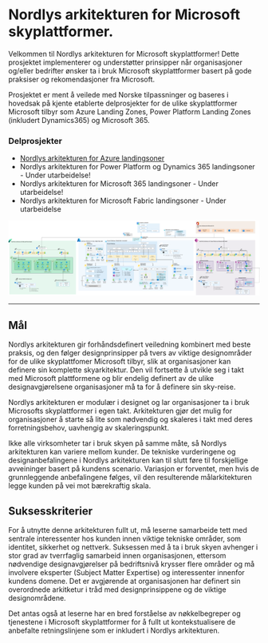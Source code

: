 # Nordlys arkitekturen for Microsoft skyplattformer.
Velkommen til Nordlys arkitekturen for Microsoft skyplattformer! Dette prosjektet implementerer og understøtter prinsipper når organisasjoner og/eller bedrifter ønsker ta i bruk Microsoft skyplattformer basert på gode praksiser og rekomendasjoner fra Microsoft.

Prosjektet er ment å veilede med Norske tilpassninger og baseres i hovedsak på kjente etablerte delprosjekter for de ulike skyplattformer Microsoft tilbyr som Azure Landing Zones, Power Platform Landing Zones (inkludert Dynamics365) og Microsoft 365.

### Delprosjekter
* [Nordlys arkitekturen for Azure landingsoner](https://github.com/johla/Nordlys-Azure-Landing-Zones/blob/aurora-genesis/README-no.md)
* Nordlys arkitekturen for Power Platform og Dynamics 365 landingsoner - Under utarbeidelse!
* Nordlys arkitekturen for Microsoft 365 landingsoner - Under utarbeidelse!
* Nordlys arkitekturen for Microsoft Fabric landingsoner - Under utarbeidelse

![Nordlys arkitekturen](./docs/images/nordlys.png)

---

## Mål

Nordlys arkitekturen gir forhåndsdefinert veiledning kombinert med beste praksis, og den følger designprinsipper på tvers av viktige designområder for de ulike skyplattfomer Microsoft tilbyr, slik at organisasjoner kan definere sin komplette skyarkitektur. Den vil fortsette å utvikle seg i takt med Microsoft plattformene og blir endelig definert av de ulike designavgjørelsene organisasjoner må ta for å definere sin sky-reise.

Nordlys arkitekturen er modulær i designet og lar organisasjoner ta i bruk Microsofts skyplattformer i egen takt. Arkitekturen gjør det mulig for organisasjoner å starte så lite som nødvendig og skaleres i takt med deres forretningsbehov, uavhengig av skaleringspunkt.

Ikke alle virksomheter tar i bruk skyen på samme måte, så Nordlys arkitekturen kan variere mellom kunder. De tekniske vurderingene og designanbefalingene i Nordlys arkitekturen kan til slutt føre til forskjellige avveininger basert på kundens scenario. Variasjon er forventet, men hvis de grunnleggende anbefalingene følges, vil den resulterende målarkitekturen legge kunden på vei mot bærekraftig skala.

## Suksesskriterier

For å utnytte denne arkitekturen fullt ut, må leserne samarbeide tett med sentrale interessenter hos kunden innen viktige tekniske områder, som identitet, sikkerhet og nettverk. Suksessen med å ta i bruk skyen avhenger i stor grad av tverrfaglig samarbeid innen organisasjonen, ettersom nødvendige designavgjørelser på bedriftsnivå krysser flere områder og må involvere eksperter (Subject Matter Expertise) og interessenter innenfor kundens domene. Det er avgjørende at organisasjonen har definert sin overordnede arkitketur i tråd med designprinsippene og de viktige designområdene.

Det antas også at leserne har en bred forståelse av nøkkelbegreper og tjenestene i Microsoft skyplattformer for å fullt ut kontekstualisere de anbefalte retningslinjene som er inkludert i Nordlys arkitekturen.
